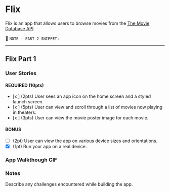 # Flix

Flix is an app that allows users to browse movies from the [The Movie Database API](http://docs.themoviedb.apiary.io/#).

📝 `NOTE - PART 2 SNIPPET:`

---

## Flix Part 1

### User Stories

#### REQUIRED (10pts)
- [x ] (2pts) User sees an app icon on the home screen and a styled launch screen.
- [x ] (5pts) User can view and scroll through a list of movies now playing in theaters.
- [x ] (3pts) User can view the movie poster image for each movie.

#### BONUS
- [ ] (2pt) User can view the app on various device sizes and orientations.
- [x] (1pt) Run your app on a real device.

### App Walkthough GIF

### Notes
Describe any challenges encountered while building the app.
